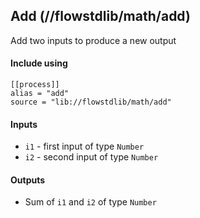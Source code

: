 ## Add (//flowstdlib/math/add)
Add two inputs to produce a new output

#### Include using
```
[[process]]
alias = "add"
source = "lib://flowstdlib/math/add"
```

#### Inputs
* `i1` - first input of type `Number`
* `i2` - second input of type `Number`

#### Outputs
* Sum of `i1` and `i2` of type `Number`